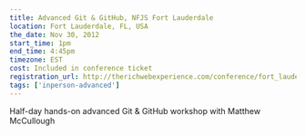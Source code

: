 ```yaml
---
title: Advanced Git & GitHub, NFJS Fort Lauderdale
location: Fort Lauderdale, FL, USA
the_date: Nov 30, 2012
start_time: 1pm
end_time: 4:45pm
timezone: EST
cost: Included in conference ticket
registration_url: http://therichwebexperience.com/conference/fort_lauderdale/2012/11/session?id=27019
tags: ['inperson-advanced']
---
```


Half-day hands-on advanced Git & GitHub workshop with Matthew McCullough
